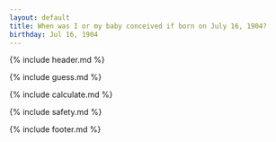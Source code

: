 ```yaml
---
layout: default
title: When was I or my baby conceived if born on July 16, 1904?
birthday: Jul 16, 1904
---
```


{% include header.md %}

{% include guess.md %}

{% include calculate.md %}

{% include safety.md %}

{% include footer.md %}



